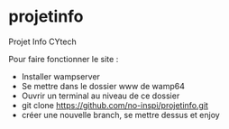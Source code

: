 # projetinfo
Projet Info CYtech

Pour faire fonctionner le site :

- Installer wampserver
- Se mettre dans le dossier www de wamp64
- Ouvrir un terminal au niveau de ce dossier
- git clone https://github.com/no-inspi/projetinfo.git
- créer une nouvelle branch, se mettre dessus et enjoy
